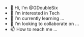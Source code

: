 - 👋 Hi, I’m @GDoubleSix
- 👀 I’m interested in Tech
- 🌱 I’m currently learning ...
- 💞️ I’m looking to collaborate on ...
- 📫 How to reach me ...

<!---
GDoubleSix/GDoubleSix is a ✨ special ✨ repository because its `README.md` (this file) appears on your GitHub profile.
You can click the Preview link to take a look at your changes.
--->
